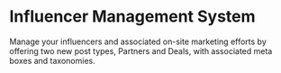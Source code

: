 # Influencer Management System
Manage your influencers and associated on-site marketing efforts by offering two new post types, Partners and Deals, with associated meta boxes and taxonomies.